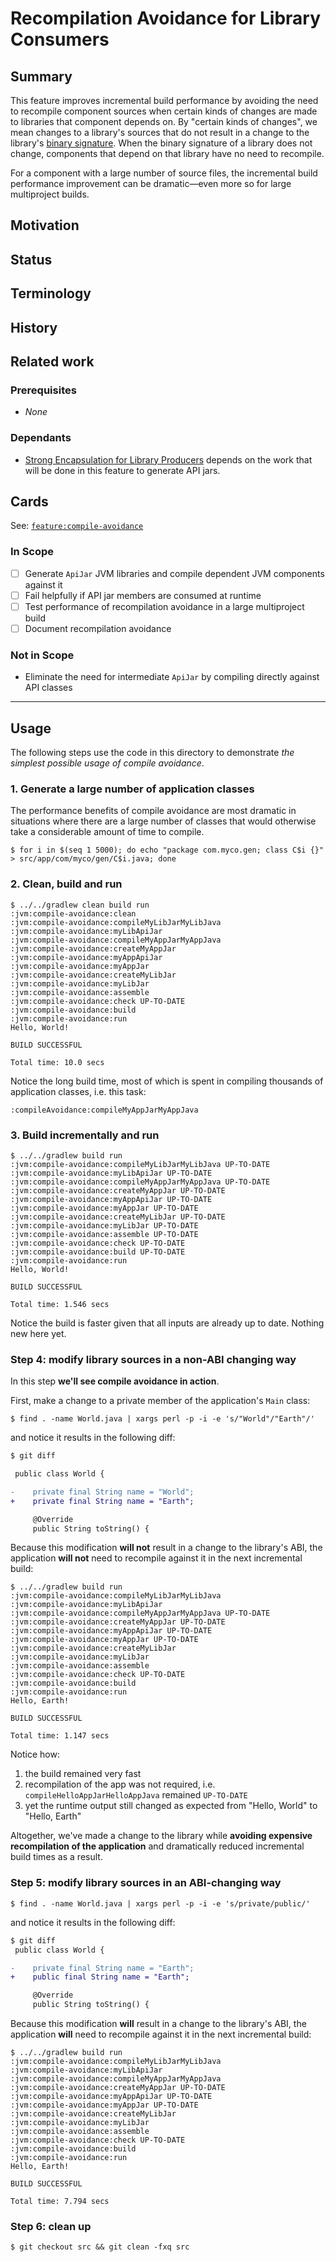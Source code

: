 # Recompilation Avoidance for Library Consumers

## Summary

This feature improves incremental build performance by avoiding the need to recompile component sources when certain kinds of changes are made to libraries that component depends on. By "certain kinds of changes", we mean changes to a library's sources that do not result in a change to the library's [binary signature](TODO). When the binary signature of a library does not change, components that depend on that library have no need to recompile.

For a component with a large number of source files, the incremental build performance improvement can be dramatic—even more so for large multiproject builds.

## Motivation

## Status


## Terminology

## History

## Related work

### Prerequisites

 - _None_

### Dependants

 - [Strong Encapsulation for Library Producers](TODO) depends on the work that will be done in this feature to generate API jars.

## Cards

See: [`feature:compile-avoidance`](https://github.com/gradle/langos/labels/feature:%3Acompile-avoidance)

### In Scope

 - [ ] Generate `ApiJar` JVM libraries and compile dependent JVM components against it
 - [ ] Fail helpfully if API jar members are consumed at runtime
 - [ ] Test performance of recompilation avoidance in a large multiproject build
 - [ ] Document recompilation avoidance

### Not in Scope

 - Eliminate the need for intermediate `ApiJar` by compiling directly against API classes

----

## Usage

The following steps use the code in this directory to demonstrate _the simplest possible usage of compile avoidance_.

### 1. Generate a large number of application classes

The performance benefits of compile avoidance are most dramatic in situations where there are a large number of classes that would otherwise take a considerable amount of time to compile.

    $ for i in $(seq 1 5000); do echo "package com.myco.gen; class C$i {}" > src/app/com/myco/gen/C$i.java; done

### 2. Clean, build and run

    $ ../../gradlew clean build run
    :jvm:compile-avoidance:clean
    :jvm:compile-avoidance:compileMyLibJarMyLibJava
    :jvm:compile-avoidance:myLibApiJar
    :jvm:compile-avoidance:compileMyAppJarMyAppJava
    :jvm:compile-avoidance:createMyAppJar
    :jvm:compile-avoidance:myAppApiJar
    :jvm:compile-avoidance:myAppJar
    :jvm:compile-avoidance:createMyLibJar
    :jvm:compile-avoidance:myLibJar
    :jvm:compile-avoidance:assemble
    :jvm:compile-avoidance:check UP-TO-DATE
    :jvm:compile-avoidance:build
    :jvm:compile-avoidance:run
    Hello, World!

    BUILD SUCCESSFUL

    Total time: 10.0 secs

Notice the long build time, most of which is spent in compiling thousands of application classes, i.e. this task:

    :compileAvoidance:compileMyAppJarMyAppJava


### 3. Build incrementally and run

    $ ../../gradlew build run
    :jvm:compile-avoidance:compileMyLibJarMyLibJava UP-TO-DATE
    :jvm:compile-avoidance:myLibApiJar UP-TO-DATE
    :jvm:compile-avoidance:compileMyAppJarMyAppJava UP-TO-DATE
    :jvm:compile-avoidance:createMyAppJar UP-TO-DATE
    :jvm:compile-avoidance:myAppApiJar UP-TO-DATE
    :jvm:compile-avoidance:myAppJar UP-TO-DATE
    :jvm:compile-avoidance:createMyLibJar UP-TO-DATE
    :jvm:compile-avoidance:myLibJar UP-TO-DATE
    :jvm:compile-avoidance:assemble UP-TO-DATE
    :jvm:compile-avoidance:check UP-TO-DATE
    :jvm:compile-avoidance:build UP-TO-DATE
    :jvm:compile-avoidance:run
    Hello, World!

    BUILD SUCCESSFUL

    Total time: 1.546 secs

Notice the build is faster given that all inputs are already up to date. Nothing new here yet.


### Step 4: modify library sources in a non-ABI changing way

In this step **we'll see compile avoidance in action**.

First, make a change to a private member of the application's `Main` class:

    $ find . -name World.java | xargs perl -p -i -e 's/"World"/"Earth"/'

and notice it results in the following diff:

```diff
$ git diff

 public class World {

-    private final String name = "World";
+    private final String name = "Earth";

     @Override
     public String toString() {
```

Because this modification **will not** result in a change to the library's ABI, the application **will not** need to recompile against it in the next incremental build:

    $ ../../gradlew build run
    :jvm:compile-avoidance:compileMyLibJarMyLibJava
    :jvm:compile-avoidance:myLibApiJar
    :jvm:compile-avoidance:compileMyAppJarMyAppJava UP-TO-DATE
    :jvm:compile-avoidance:createMyAppJar UP-TO-DATE
    :jvm:compile-avoidance:myAppApiJar UP-TO-DATE
    :jvm:compile-avoidance:myAppJar UP-TO-DATE
    :jvm:compile-avoidance:createMyLibJar
    :jvm:compile-avoidance:myLibJar
    :jvm:compile-avoidance:assemble
    :jvm:compile-avoidance:check UP-TO-DATE
    :jvm:compile-avoidance:build
    :jvm:compile-avoidance:run
    Hello, Earth!

    BUILD SUCCESSFUL

    Total time: 1.147 secs

Notice how:

 1. the build remained very fast
 2. recompilation of the app was not required, i.e. `compileHelloAppJarHelloAppJava` remained `UP-TO-DATE`
 3. yet the runtime output still changed as expected from "Hello, World" to "Hello, Earth"

Altogether, we've made a change to the library while **avoiding expensive recompilation of the application** and dramatically reduced incremental build times as a result.


### Step 5: modify library sources in an ABI-changing way

    $ find . -name World.java | xargs perl -p -i -e 's/private/public/'

and notice it results in the following diff:

```diff
$ git diff
 public class World {

-    private final String name = "Earth";
+    public final String name = "Earth";

     @Override
     public String toString() {
```

Because this modification **will** result in a change to the library's ABI, the application **will** need to recompile against it in the next incremental build:

    $ ../../gradlew build run
    :jvm:compile-avoidance:compileMyLibJarMyLibJava
    :jvm:compile-avoidance:myLibApiJar
    :jvm:compile-avoidance:compileMyAppJarMyAppJava
    :jvm:compile-avoidance:createMyAppJar UP-TO-DATE
    :jvm:compile-avoidance:myAppApiJar UP-TO-DATE
    :jvm:compile-avoidance:myAppJar UP-TO-DATE
    :jvm:compile-avoidance:createMyLibJar
    :jvm:compile-avoidance:myLibJar
    :jvm:compile-avoidance:assemble
    :jvm:compile-avoidance:check UP-TO-DATE
    :jvm:compile-avoidance:build
    :jvm:compile-avoidance:run
    Hello, Earth!

    BUILD SUCCESSFUL

    Total time: 7.794 secs

### Step 6: clean up

    $ git checkout src && git clean -fxq src
